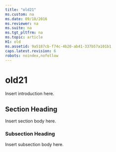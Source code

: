 ```yaml
---
title: "old21"
ms.custom: na
ms.date: 09/18/2016
ms.reviewer: na
ms.suite: na
ms.tgt_pltfrm: na
ms.topic: article
H1: old
ms.assetid: 9a5187cb-f74c-4b20-ab41-337b57a101b1
caps.latest.revision: 6
robots: noindex,nofollow
---
```

# old21
Insert introduction here.  
  
## Section Heading  
 Insert section body here.  
  
### Subsection Heading  
 Insert subsection body here.